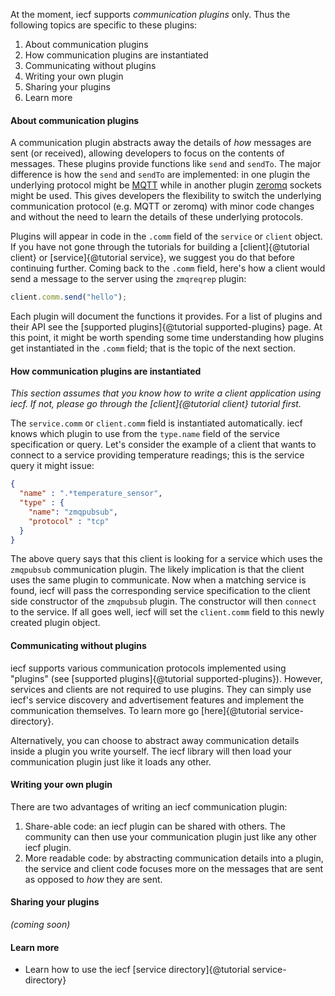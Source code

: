 At the moment, iecf supports *communication plugins* only. Thus the following topics are specific to these
 plugins:

1. About communication plugins
1. How communication plugins are instantiated
1. Communicating without plugins
1. Writing your own plugin
1. Sharing your plugins
1. Learn more

#### About communication plugins

A communication plugin abstracts away the details of *how* messages are sent (or received),
allowing developers to focus on the contents of messages. These plugins provide functions like `send` and `sendTo`.
The major difference is how the `send` and `sendTo` are implemented: in one plugin the underlying protocol might be
[MQTT][1] while in another plugin [zeromq][2] sockets might be used. This gives developers the flexibility to switch
the underlying communication protocol (e.g. MQTT or zeromq) with minor code changes and without the need to learn the
 details of these underlying protocols.

Plugins will appear in code in the `.comm` field of the `service` or `client` object. If you have not gone through
the tutorials for building a [client]{@tutorial client} or [service]{@tutorial service},
we suggest you do that before continuing further. Coming back to the `.comm` field, here's how a client would send a
message to the server using the `zmqreqrep` plugin:

```js
client.comm.send("hello");
```

Each plugin will document the functions it provides. For a list of plugins and their API see the
[supported plugins]{@tutorial supported-plugins} page. At this point, it might be worth spending some time
understanding how plugins get instantiated in the `.comm` field; that is the topic of the next section.

#### How communication plugins are instantiated

*This section assumes that you know how to write a client application using iecf. If not,
please go through the [client]{@tutorial client} tutorial first.*

The `service.comm` or `client.comm` field is instantiated automatically. iecf knows which plugin to use from
the `type.name` field of the service specification or query. Let's consider the example of a client that wants to
connect to a service providing temperature readings; this is the service query it might issue:

 ```json
 {
   "name" : ".*temperature_sensor",
   "type" : {
     "name": "zmqpubsub",
     "protocol" : "tcp"
   }
 }
 ```

The above query says that this client is looking for a service which uses the `zmqpubsub` communication plugin.
The likely implication is that the client uses the same plugin to communicate. Now when a matching service is found,
iecf will pass the corresponding service specification to the client side constructor of the `zmqpubsub`
plugin. The constructor will then `connect` to the service. If all goes well, iecf will set the `client.comm`
field to this newly created plugin object.

#### Communicating without plugins

iecf supports various communication protocols implemented using "plugins" (see [supported plugins]{@tutorial
supported-plugins}). However, services and clients are not required to use plugins. They can simply use iecf's
service discovery and advertisement features and implement the communication themselves. To learn more go
[here]{@tutorial service-directory}.

Alternatively, you can choose to abstract away communication details inside a plugin you write yourself. The iecf
library will then load your communication plugin just like it loads any other.

#### Writing your own plugin

There are two advantages of writing an iecf communication plugin:
1. Share-able code: an iecf plugin can be shared with others. The community can then use your communication plugin
just like any other iecf plugin.
1. More readable code: by abstracting communication details into a plugin, the service and client code focuses more on
the messages that are sent as opposed to *how* they are sent.

#### Sharing your plugins

*(coming soon)*

#### Learn more

* Learn how to use the iecf [service directory]{@tutorial service-directory}

[1]: http://mqtt.org/
[2]: http://zguide.zeromq.org/
